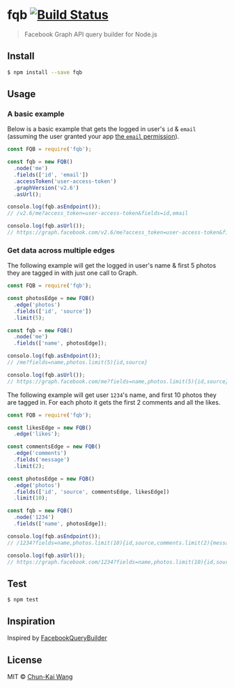 # fqb [![Build Status][travis-image]][travis-url]

> Facebook Graph API query builder for Node.js

## Install

```sh
$ npm install --save fqb
```

## Usage

### A basic example

Below is a basic example that gets the logged in user's `id` & `email` (assuming the user granted your app [the `email` permission](https://developers.facebook.com/docs/facebook-login/permissions#reference-email)).

```js
const FQB = require('fqb');

const fqb = new FQB()
  .node('me')
  .fields(['id', 'email'])
  .accessToken('user-access-token')
  .graphVersion('v2.6')
  .asUrl();

consolo.log(fqb.asEndpoint());
// /v2.6/me?access_token=user-access-token&fields=id,email

consolo.log(fqb.asUrl());
// https://graph.facebook.com/v2.6/me?access_token=user-access-token&fields=id,email
```

### Get data across multiple edges

The following example will get the logged in user's name & first 5 photos they are tagged in with just one call to Graph.

```js
const FQB = require('fqb');

const photosEdge = new FQB()
  .edge('photos')
  .fields(['id', 'source'])
  .limit(5);

const fqb = new FQB()
  .node('me')
  .fields(['name', photosEdge]);

consolo.log(fqb.asEndpoint());
// /me?fields=name,photos.limit(5){id,source}

consolo.log(fqb.asUrl());
// https://graph.facebook.com/me?fields=name,photos.limit(5){id,source}
```

The following example will get user `1234`'s name, and first 10 photos they are tagged in. For each photo it gets the first 2 comments and all the likes.

```js
const FQB = require('fqb');

const likesEdge = new FQB()
  .edge('likes');

const commentsEdge = new FQB()
  .edge('comments')
  .fields('message')
  .limit(2);

const photosEdge = new FQB()
  .edge('photos')
  .fields(['id', 'source', commentsEdge, likesEdge])
  .limit(10);

const fqb = new FQB()
  .node('1234')
  .fields(['name', photosEdge]);

consolo.log(fqb.asEndpoint());
// /1234?fields=name,photos.limit(10){id,source,comments.limit(2){message},likes}

consolo.log(fqb.asUrl());
// https://graph.facebook.com/1234?fields=name,photos.limit(10){id,source,comments.limit(2){message},likes}
```

## Test

```
$ npm test
```

## Inspiration

Inspired by [FacebookQueryBuilder](https://github.com/SammyK/FacebookQueryBuilder)

## License

MIT © [Chun-Kai Wang](https://github.com/chunkai1312)

[travis-image]: https://travis-ci.org/chunkai1312/fqb.svg?branch=master
[travis-url]: https://travis-ci.org/chunkai1312/fqb
